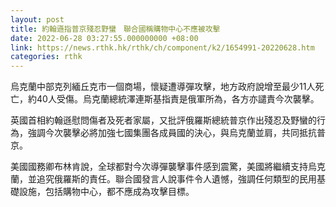 ```yaml
---
layout: post
title: 約翰遜指普京殘忍野蠻　聯合國稱購物中心不應被攻擊
date: 2022-06-28 03:27:55.000000000 +08:00
link: https://news.rthk.hk/rthk/ch/component/k2/1654991-20220628.htm
categories: rthk
---
```


烏克蘭中部克列緬丘克市一個商場，懷疑遭導彈攻擊，地方政府說增至最少11人死亡，約40人受傷。烏克蘭總統澤連斯基指責是俄軍所為，各方亦譴責今次襲擊。

英國首相約翰遜慰問傷者及死者家屬，又批評俄羅斯總統普京作出殘忍及野蠻的行為，強調今次襲擊必將加強七國集團各成員國的決心，與烏克蘭並肩，共同抵抗普京。

美國國務卿布林肯說，全球都對今次導彈襲擊事件感到震驚，美國將繼續支持烏克蘭，並追究俄羅斯的責任。聯合國發言人說事件令人遺憾，強調任何類型的民用基礎設施，包括購物中心，都不應成為攻擊目標。
